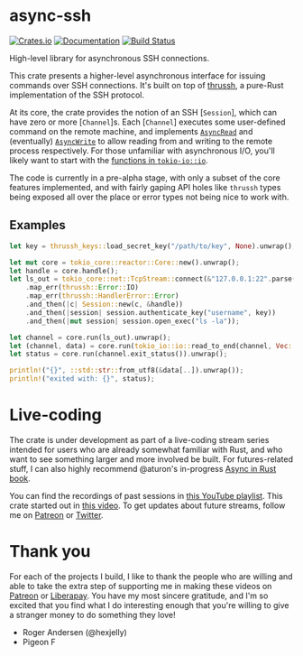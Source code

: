 # async-ssh

[![Crates.io](https://img.shields.io/crates/v/async-ssh.svg)](https://crates.io/crates/async-ssh)
[![Documentation](https://docs.rs/async-ssh/badge.svg)](https://docs.rs/async-ssh/)
[![Build Status](https://travis-ci.org/jonhoo/async-ssh.svg?branch=master)](https://travis-ci.org/jonhoo/async-ssh)

High-level library for asynchronous SSH connections.

This crate presents a higher-level asynchronous interface for issuing commands over SSH
connections. It's built on top of [thrussh](https://pijul.org/thrussh/), a pure-Rust
implementation of the SSH protocol.

At its core, the crate provides the notion of an SSH [`Session`], which can have zero or more
[`Channel`]s. Each [`Channel`] executes some user-defined command on the remote machine, and
implements [`AsyncRead`](https://docs.rs/tokio-io/0.1/tokio_io/trait.AsyncRead.html) and
(eventually) [`AsyncWrite`](https://docs.rs/tokio-io/0.1/tokio_io/trait.AsyncWrite.html) to
allow reading from and writing to the remote process respectively. For those unfamiliar with
asynchronous I/O, you'll likely want to start with the [functions in
`tokio-io::io`](https://docs.rs/tokio-io/0.1/tokio_io/io/index.html#functions).

The code is currently in a pre-alpha stage, with only a subset of the core features
implemented, and with fairly gaping API holes like `thrussh` types being exposed all over
the place or error types not being nice to work with.

## Examples

```rust
let key = thrussh_keys::load_secret_key("/path/to/key", None).unwrap();

let mut core = tokio_core::reactor::Core::new().unwrap();
let handle = core.handle();
let ls_out = tokio_core::net::TcpStream::connect(&"127.0.0.1:22".parse().unwrap(), &handle)
    .map_err(thrussh::Error::IO)
    .map_err(thrussh::HandlerError::Error)
    .and_then(|c| Session::new(c, &handle))
    .and_then(|session| session.authenticate_key("username", key))
    .and_then(|mut session| session.open_exec("ls -la"));

let channel = core.run(ls_out).unwrap();
let (channel, data) = core.run(tokio_io::io::read_to_end(channel, Vec::new())).unwrap();
let status = core.run(channel.exit_status()).unwrap();

println!("{}", ::std::str::from_utf8(&data[..]).unwrap());
println!("exited with: {}", status);
```

# Live-coding

The crate is under development as part of a live-coding stream series intended
for users who are already somewhat familiar with Rust, and who want to see
something larger and more involved be built. For futures-related stuff, I can
also highly recommend @aturon's in-progress [Async in Rust
book](https://aturon.github.io/apr/async-in-rust/chapter.html).

You can find the recordings of past sessions in [this YouTube
playlist](https://www.youtube.com/playlist?list=PLqbS7AVVErFgY2faCIYjJZv_RluGkTlKt).
This crate started out in [this
video](https://www.youtube.com/watch?v=RBQwZthJjoM). To get updates about
future streams, follow me on [Patreon](https://www.patreon.com/jonhoo) or
[Twitter](https://twitter.com/jonhoo).

# Thank you

For each of the projects I build, I like to thank the people who are willing
and able to take the extra step of supporting me in making these videos on
[Patreon](https://www.patreon.com/jonhoo) or
[Liberapay](https://liberapay.com/jonhoo/). You have my most sincere gratitude,
and I'm so excited that you find what I do interesting enough that you're
willing to give a stranger money to do something they love!

 - Roger Andersen (@hexjelly)
 - Pigeon F
